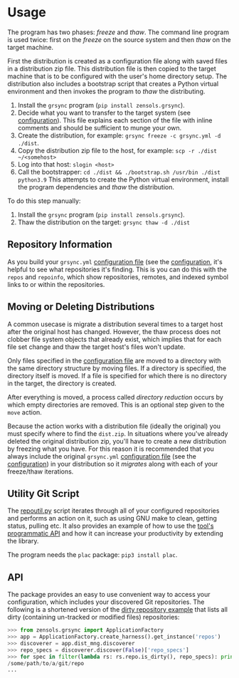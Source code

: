 # Usage

The program has two phases: *freeze* and *thaw*.  The command line program is
used twice: first on the *freeze* on the source system and then *thaw* on the
target machine.

First the distribution is created as a configuration file along with saved
files in a distribution zip file.  This distribution file is then copied to the
target machine that is to be configured with the user's home directory setup.
The distribution also includes a bootstrap script that creates a Python virtual
environment and then invokes the program to *thaw* the distributing.

1. Install the `grsync` program (`pip install zensols.grsync`).
2. Decide what you want to transfer to the target system (see
   [configuration](configuration.md)).  This file explains each section of the
   file with inline comments and should be sufficient to munge your own.
3. Create the distribution, for example: `grsync freeze -c grsync.yml -d ./dist`.
4. Copy the distribution zip file to the host, for example: `scp -r ./dist
   ~/<somehost>`
5. Log into that host: `slogin <host>`
6. Call the bootstrapper: `cd ./dist && ./bootstrap.sh /usr/bin ./dist
   python3.9` This attempts to create the Python virtual environment, install
   the program dependencies and *thaw* the distribution.

To do this step manually:
1. Install the `grsync` program (`pip install zensols.grsync`).
2. Thaw the distribution on the target: `grsync thaw -d ./dist`


## Repository Information

As you build your `grsync.yml` [configuration file] (see the [configuration],
it's helpful to see what repositories it's finding.  This is you can do this
with the `repos` and `repoinfo`, which show repositories, remotes, and indexed
symbol links to or within the repositories.


## Moving or Deleting Distributions

A common usecase is migrate a distribution several times to a target host after
the original host has changed.  However, the thaw process does not clobber file
system objects that already exist, which implies that for each file set change
and thaw the target host's files won't update.

Only files specified in the [configuration file] are moved to a directory with
the same directory structure by moving files.  If a directory is specified, the
directory itself is moved.  If a file is specified for which there is no
directory in the target, the directory is created.

After everything is moved, a process called *directory reduction* occurs by
which empty directories are removed.  This is an optional step given to the
`move` action.

Because the action works with a distribution file (ideally the original) you
must specify where to find the `dist.zip`.  In situations where you've already
deleted the original distribution zip, you'll have to create a new distribution
by freezing what you have.  For this reason it is recommended that you always
include the original `grsync.yml` [configuration file] (see the
[configuration]) in your distribution so it *migrates* along with each of your
freeze/thaw iterations.


## Utility Git Script

The [repoutil.py](../src/bin/repoutil.py) script iterates through all of your
configured repositories and performs an action on it, such as using GNU make to
clean, getting status, pulling etc.  It also provides an example of how to use
the [tool's programmatic API](#api) and how it can increase your productivity
by extending the library.

The program needs the `plac` package: `pip3 install plac`.


## API

The package provides an easy to use convenient way to access your
configuration, which includes your discovered Git repositories.  The following
is a shortened version of the [dirty repository example](../example/dirty-repo.py)
that lists all dirty (containing un-tracked or modified files) repositories:

```python
>>> from zensols.grsync import ApplicationFactory
>>> app = ApplicationFactory.create_harness().get_instance('repos')
>>> discoverer = app.dist_mng.discoverer
>>> repo_specs = discoverer.discover(False)['repo_specs']
>>> for spec in filter(lambda rs: rs.repo.is_dirty(), repo_specs): print(spec.path)
/some/path/to/a/git/repo
...
```


<!-- links -->
[configuration]: https://github.com/plandes/grsync#configuration
[configuration file]: https://github.com/plandes/grsync/blob/master/test-resources/midsize-test.yml#L29
